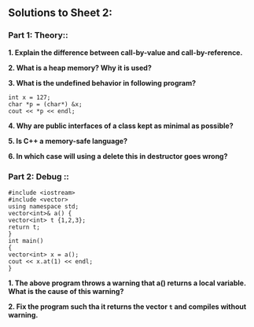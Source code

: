 ## Solutions to Sheet 2: 

### Part 1: Theory::

**1. Explain the difference between call-by-value and call-by-reference.**

**2. What is a heap memory? Why it is used?**

**3. What is the undefined behavior in following program?**

```
int x = 127;
char *p = (char*) &x;
cout << *p << endl;
```


**4. Why are public interfaces of a class kept as minimal as possible?**


**5. Is C++ a memory-safe language?**

**6. In which case will using a delete this in destructor goes wrong?**


### Part 2: Debug ::

```
#include <iostream>
#include <vector>
using namespace std;
vector<int>& a() {
vector<int> t {1,2,3};
return t;
}
int main()
{
vector<int> x = a();
cout << x.at(1) << endl;
}

```

**1. The above program throws a warning that a() returns a local variable. What is the cause of this warning?**

**2. Fix the program such tha it returns the vector `t` and compiles without warning.**